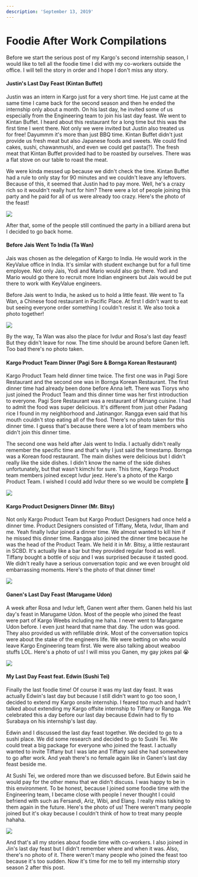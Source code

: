 ```yaml
---
description: 'September 13, 2019'
---
```


# Foodie After Work Compilations

Before we start the serious post of my Kargo's second internship season, I would like to tell all the foodie time I did with my co-workers outside the office. I will tell the story in order and I hope I don't miss any story.

#### Justin's Last Day Feast \(Kintan Buffet\)

Justin was an intern in Kargo just for a very short time. He just came at the same time I came back for the second season and then he ended the internship only about a month. On his last day, he invited some of us especially from the Engineering team to join his last day feast. We went to Kintan Buffet. I heard about this restaurant for a long time but this was the first time I went there. Not only we were invited but Justin also treated us for free! Dayummm it's more than just BBQ time. Kintan Buffet didn't just provide us fresh meat but also Japanese foods and sweets. We could find cakes, sushi, chawanmushi, and even we could get pasta\(?\). The fresh meat that Kintan Buffet provided had to be roasted by ourselves. There was a flat stove on our table to roast the meat.

We were kinda messed up because we didn't check the time. Kintan Buffet had a rule to only stay for 90 minutes and we couldn't leave any leftovers. Because of this, it seemed that Justin had to pay more. Well, he's a crazy rich so it wouldn't really hurt for him? There were a lot of people joining this party and he paid for all of us were already too crazy. Here's the photo of the feast!

![](../../.gitbook/assets/whatsapp-image-2019-08-11-at-14.42.17.jpeg)

After that, some of the people still continued the party in a billiard arena but I decided to go back home.

#### Before Jais Went To India \(Ta Wan\)

Jais was chosen as the delegation of Kargo to India. He would work in the KeyValue office in India. It's similar with student exchange but for a full time employee. Not only Jais, Yodi and Mario would also go there. Yodi and Mario would go there to recruit more Indian engineers but Jais would be put there to work with KeyValue engineers.

Before Jais went to India, he asked us to hold a little feast. We went to Ta Wan, a Chinese food restaurant in Pacific Place. At first I didn't want to eat but seeing everyone order something I couldn't resist it. We also took a photo together!

![](../../.gitbook/assets/microsoftteams-image-copy-3.png)

By the way, Ta Wan was also the place for Ivdur and Rosa's last day feast! But they didn't leave for now. The time should be around before Ganen left. Too bad there's no photo taken.

#### Kargo Product Team Dinner \(Pagi Sore & Bornga Korean Restaurant\)

Kargo Product Team held dinner time twice. The first one was in Pagi Sore Restaurant and the second one was in Bornga Korean Restaurant. The first dinner time had already been done before Anna left. There was Tiorys who just joined the Product Team and this dinner time was her first introduction to everyone. Pagi Sore Restaurant was a restaurant of Minang cuisine. I had to admit the food was super delicious. It's different from just other Padang rice I found in my neighborhood and Jatinangor. Rangga even said that his mouth couldn't stop eating all of the food. There's no photo taken for this dinner time. I guess that's because there were a lot of team members who didn't join this dinner time.

The second one was held after Jais went to India. I actually didn't really remember the specific time and that's why I just said the timestamp. Bornga was a Korean food restaurant. The main dishes were delicious but I didn't really like the side dishes. I didn't know the name of the side dishes unfortunately, but that wasn't kimchi for sure. This time, Kargo Product team members joined except Ivdur jeez. Here's a photo of the Kargo Product Team. I wished I could add Ivdur there so we would be complete 🙁

![](../../.gitbook/assets/whatsapp-image-2019-08-28-at-09.20.44.jpeg)

#### Kargo Product Designers Dinner \(Mr. Bitsy\)

Not only Kargo Product Team but Kargo Product Designers had once held a dinner time. Product Designers consisted of Tiffany, Meta, Ivdur, Ilham and me. Yeah finally Ivdur joined a dinner time. We almost wanted to kill him if he missed this dinner time. Rangga also joined the dinner time because he was the head of the Product Team. We held it in Mr. Bitsy, a little restaurant in SCBD. It's actually like a bar but they provided regular food as well. Tiffany bought a bottle of soju and I was surprised because it tasted good. We didn't really have a serious conversation topic and we even brought old embarrassing moments. Here's the photo of that dinner time!

![](../../.gitbook/assets/whatsapp-image-2019-09-05-at-21.32.18.jpeg)

#### Ganen's Last Day Feast \(Marugame Udon\)

A week after Rosa and Ivdur left, Ganen went after them. Ganen held his last day's feast in Marugame Udon. Most of the people who joined the feast were part of Kargo Weebs including me haha. I never went to Marugame Udon before. I even just heard that name that day. The udon was good. They also provided us with refillable drink. Most of the conversation topics were about the stake of the engineers life. We were betting on who would leave Kargo Engineering team first. We were also talking about weaboo stuffs LOL. Here's a photo of us! I will miss you Ganen, my gay jokes pal 😭

![](../../.gitbook/assets/microsoftteams-image-copy-5.png)

#### My Last Day Feast feat. Edwin \(Sushi Tei\)

Finally the last foodie time! Of course it was my last day feast. It was actually Edwin's last day but because I still didn't want to go too soon, I decided to extend my Kargo onsite internship. I feared too much and hadn't talked about extending my Kargo offsite internship to Tiffany or Rangga. We celebrated this a day before our last day because Edwin had to fly to Surabaya on his internship's last day.

Edwin and I discussed the last day feast together. We decided to go to a sushi place. We did some research and decided to go to Sushi Tei. We could treat a big package for everyone who joined the feast. I actually wanted to invite Tiffany but I was late and Tiffany said she had somewhere to go after work. And yeah there's no female again like in Ganen's last day feast beside me.

At Sushi Tei, we ordered more than we discussed before. But Edwin said he would pay for the other menu that we didn't discuss. I was happy to be in this environment. To be honest, because I joined some foodie time with the Engineering team, I became close with people I never thought I could befriend with such as Fersandi, Ariz, Wibi, and Elang. I really miss talking to them again in the future. Here's the photo of us! There weren't many people joined but it's okay because I couldn't think of how to treat many people hahaha.

![](../../.gitbook/assets/microsoftteams-image-1-copy-3.png)

And that's all my stories about foodie time with co-workers. I also joined in Jin's last day feast but I didn't remember where and when it was. Also, there's no photo of it. There weren't many people who joined the feast too because it's too sudden. Now it's time for me to tell my internship story season 2 after this post.

